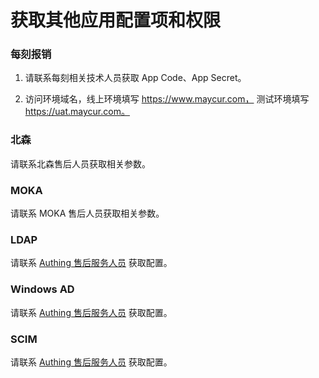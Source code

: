 # 获取其他应用配置项和权限

<LastUpdated/>

### 每刻报销

1. 请联系每刻相关技术人员获取 App Code、App Secret。

2. 访问环境域名，线上环境填写 https://www.maycur.com， 测试环境填写 https://uat.maycur.com。




### 北森

请联系北森售后人员获取相关参数。




### MOKA

请联系 MOKA 售后人员获取相关参数。




### LDAP

请联系 [Authing 售后服务人员](csm@authing.cn) 获取配置。




### Windows AD

请联系 [Authing 售后服务人员](csm@authing.cn) 获取配置。




### SCIM

请联系 [Authing 售后服务人员](csm@authing.cn) 获取配置。
